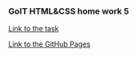### GoIT HTML&CSS home work 5

[Link to the task](https://github.com/luxplanjay/html-css-homework/blob/master/05-positioning/homework.md)

[Link to the GitHub Pages](https://ghileors.github.io/goit-markup-hw-05/)
